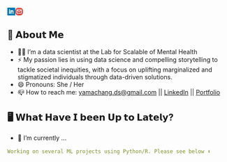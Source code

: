 <!--![Yama (Ya-Wen) Chang, data scientist, mental health researcher](https://github.com/yamachang/yamachang/blob/main/assets/header.png)-->

<!--## Hi, I'm Yama Chang  <img src="https://github.com/sciencepal/sciencepal/blob/master/assets/Hi.gif" width="29px">-->
<a href='https://www.linkedin.com/in/yamachang-ds/'><img align='left' alt="linkedin" src="https://github.com/yamachang/yamachang/blob/main/assets/linkedin_icon.svg" height='18px'/></a>
<a href='mailto:yamachang.ds@gmail.com'><img alt="mailto" src="https://github.com/yamachang/yamachang/blob/main/assets/gmail_icon2.svg" height='18px'/></a>

<!--![visitors](https://visitor-badge-reloaded.herokuapp.com/badge?page_id=yamachang.yamachang&color=00cf00)-->
<!--<a href='https://twitter.com/yama_yawenchang'><img align='left' alt="twitter" src="https://github.com/yamachang/yamachang/blob/main/assets/twitter_icon.svg" height='18px'/></a>--> 

## 🤞 𝗔𝗯𝗼𝘂𝘁 𝗠𝗲
  - 👩‍💻 I’m a data scientist at the Lab for Scalable of Mental Health
  - ⚡ My passion lies in using data science and compelling storytelling to tackle societal inequities, with a focus on uplifting marginalized and stigmatized individuals through data-driven solutions.
  - 😄 Pronouns: She / Her
  - 📪 How to reach me: yamachang.ds@gmail.com || [LinkedIn](https://www.linkedin.com/in/yamachang-ds/) || [Portfolio](https://yamachang.github.io/)

## 🖥️ 𝗪𝗵𝗮𝘁 𝗛𝗮𝘃𝗲 𝗜 𝗯𝗲𝗲𝗻 𝗨𝗽 𝘁𝗼 𝗟𝗮𝘁𝗲𝗹𝘆?
- 🔨 I’m currently ...
```yaml
Working on several ML projects using Python/R. Please see below ⬇️
```



<!--
**yamachang/yamachang** is a ✨ _special_ ✨ repository because its `README.md` (this file) appears on your GitHub profile.

Here are some ideas to get you started:

- 🔭 I’m currently working on ...
- 🌱 I’m currently learning ...
- 👯 I’m looking to collaborate on ...
- 🤔 I’m looking for help with ...
- 💬 Ask me about ...
- 📫 How to reach me: ...
- 😄 Pronouns: ...
- ⚡ Fun fact: ...

- Font generator: https://qwerty.dev/fancy-font-generator/
- Emoji: https://emojipedia.org/
- image color picker: https://imagecolorpicker.com/
- icon finder: https://www.iconfinder.com/
-->
